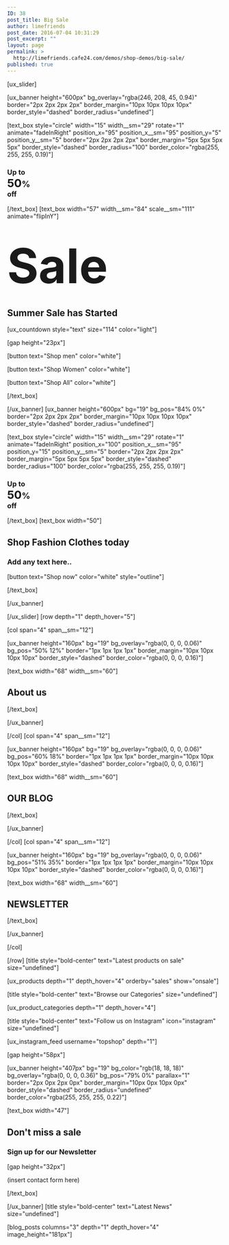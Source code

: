 ```yaml
---
ID: 38
post_title: Big Sale
author: limefriends
post_date: 2016-07-04 10:31:29
post_excerpt: ""
layout: page
permalink: >
  http://limefriends.cafe24.com/demos/shop-demos/big-sale/
published: true
---
```

[ux_slider]

[ux_banner height="600px" bg_overlay="rgba(246, 208, 45, 0.94)" border="2px 2px 2px 2px" border_margin="10px 10px 10px 10px" border_style="dashed" border_radius="undefined"]

[text_box style="circle" width="15" width__sm="29" rotate="1" animate="fadeInRight" position_x="95" position_x__sm="95" position_y="5" position_y__sm="5" border="2px 2px 2px 2px" border_margin="5px 5px 5px 5px" border_style="dashed" border_radius="100" border_color="rgba(255, 255, 255, 0.19)"]

<h3>Up to<br /><span style="font-size: 160%;"><strong>50<span style="font-size: 75%;">%</span><br /></strong></span>off</h3>

[/text_box]
[text_box width="57" width__sm="84" scale__sm="111" animate="flipInY"]

<h1 class="uppercase"><span style="font-size: 400%;" data-line-height="xs"><strong>Sale</strong></span></h1>
<h2 class="lead">Summer Sale has Started</h2>
[ux_countdown style="text" size="114" color="light"]

[gap height="23px"]

[button text="Shop men" color="white"]

[button text="Shop Women" color="white"]

[button text="Shop All" color="white"]


[/text_box]

[/ux_banner]
[ux_banner height="600px" bg="19" bg_pos="84% 0%" border="2px 2px 2px 2px" border_margin="10px 10px 10px 10px" border_style="dashed" border_radius="undefined"]

[text_box style="circle" width="15" width__sm="29" rotate="1" animate="fadeInRight" position_x="100" position_x__sm="95" position_y="15" position_y__sm="5" border="2px 2px 2px 2px" border_margin="5px 5px 5px 5px" border_style="dashed" border_radius="100" border_color="rgba(255, 255, 255, 0.19)"]

<h3>Up to<br /><span style="font-size: 160%;"><strong>50<span style="font-size: 75%;">%</span><br /></strong></span>off</h3>

[/text_box]
[text_box width="50"]

<h2 class="uppercase">Shop Fashion Clothes today</h2>
<h3 class="thin-font">Add any text here..</h3>
[button text="Shop now" color="white" style="outline"]


[/text_box]

[/ux_banner]

[/ux_slider]
[row depth="1" depth_hover="5"]

[col span="4" span__sm="12"]

[ux_banner height="160px" bg="19" bg_overlay="rgba(0, 0, 0, 0.06)" bg_pos="50% 12%" border="1px 1px 1px 1px" border_margin="10px 10px 10px 10px" border_style="dashed" border_color="rgba(0, 0, 0, 0.16)"]

[text_box width="68" width__sm="60"]

<h2 class="uppercase"><strong>About us</strong></h2>

[/text_box]

[/ux_banner]

[/col]
[col span="4" span__sm="12"]

[ux_banner height="160px" bg="19" bg_overlay="rgba(0, 0, 0, 0.06)" bg_pos="60% 18%" border="1px 1px 1px 1px" border_margin="10px 10px 10px 10px" border_style="dashed" border_color="rgba(0, 0, 0, 0.16)"]

[text_box width="68" width__sm="60"]

<h2 class="uppercase"><strong>OUR BLOG</strong></h2>

[/text_box]

[/ux_banner]

[/col]
[col span="4" span__sm="12"]

[ux_banner height="160px" bg="19" bg_overlay="rgba(0, 0, 0, 0.06)" bg_pos="51% 35%" border="1px 1px 1px 1px" border_margin="10px 10px 10px 10px" border_style="dashed" border_color="rgba(0, 0, 0, 0.16)"]

[text_box width="68" width__sm="60"]

<h2 class="uppercase"><strong>NEWSLETTER</strong></h2>

[/text_box]

[/ux_banner]

[/col]

[/row]
[title style="bold-center" text="Latest products on sale" size="undefined"]

[ux_products depth="1" depth_hover="4" orderby="sales" show="onsale"]

[title style="bold-center" text="Browse our Categories" size="undefined"]

[ux_product_categories depth="1" depth_hover="4"]

[title style="bold-center" text="Follow us on Instagram" icon="instagram" size="undefined"]

[ux_instagram_feed username="topshop" depth="1"]

[gap height="58px"]

[ux_banner height="407px" bg="19" bg_color="rgb(18, 18, 18)" bg_overlay="rgba(0, 0, 0, 0.36)" bg_pos="79% 0%" parallax="1" border="2px 0px 2px 0px" border_margin="10px 0px 10px 0px" border_style="dashed" border_radius="undefined" border_color="rgba(255, 255, 255, 0.22)"]

[text_box width="47"]

<h2 class="uppercase"><strong>Don't miss a sale</strong></h2>
<h3 class="thin-font">Sign up for our Newsletter</h3>
[gap height="32px"]

(insert contact form here)


[/text_box]

[/ux_banner]
[title style="bold-center" text="Latest News" size="undefined"]

[blog_posts columns="3" depth="1" depth_hover="4" image_height="181px"]